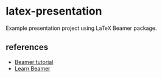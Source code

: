 # latex-presentation

Example presentation project using LaTeX Beamer package.

## references

- [Beamer tutorial](http://heather.cs.ucdavis.edu/~matloff/beamer.html)
- [Learn Beamer](https://www.sharelatex.com/learn/Beamer)
